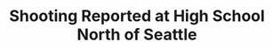 ---
categories: all_articles
provider_display: "www.nytimes.com"
provider_name: "www.nytimes.com"
favicon_url: http://static01.nyt.com/favicon.ico
title: "Shooting Reported at High School North of Seattle"
published: 2014-10-25
source: http://www.nytimes.com/2014/10/25/us/shooting-reported-at-high-school-north-of-seattle.html
thumbnail: http://static01.nyt.com/images/icons/t_logo_291_black.png
---